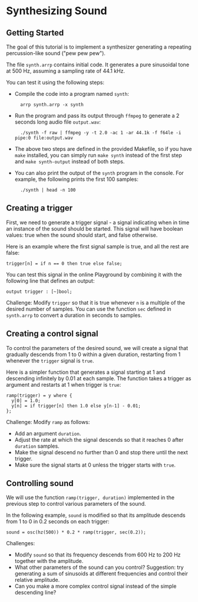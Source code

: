 # Synthesizing Sound

## Getting Started

The goal of this tutorial is to implement a synthesizer generating a repeating percussion-like sound ("pew pew pew").

The file `synth.arrp` contains initial code. It generates a pure sinusoidal tone at 500 Hz, assuming a sampling rate of 44.1 kHz.

You can test it using the following steps:

- Compile the code into a program named `synth`:

        arrp synth.arrp -x synth

- Run the program and pass its output through `ffmpeg` to generate a 2 seconds long audio file `output.wav`:

        ./synth -f raw | ffmpeg -y -t 2.0 -ac 1 -ar 44.1k -f f64le -i pipe:0 file:output.wav

- The above two steps are defined in the provided Makefile, so if you have `make` installed, you can simply run `make synth` instead of the first step and `make synth-output` instead of both steps.

- You can also print the output of the `synth` program in the console. For example, the following prints the first 100 samples:

        ./synth | head -n 100


## Creating a trigger

First, we need to generate a trigger signal - a signal indicating when in time an instance of the sound should be started. This signal will have boolean values: true when the sound should start, and false otherwise.

Here is an example where the first signal sample is true, and all the rest are false:

    trigger[n] = if n == 0 then true else false;

You can test this signal in the online Playground by combining it with the following line that defines an output:

    output trigger : [~]bool;

Challenge: Modify `trigger` so that it is true whenever `n` is a multiple of the desired number of samples. You can use the function `sec` defined in `synth.arrp` to convert a duration in seconds to samples.

## Creating a control signal

To control the parameters of the desired sound, we will create a signal that gradually descends from 1 to 0 within a given duration, restarting from 1 whenever the `trigger` signal is `true`.

Here is a simpler function that generates a signal starting at 1 and descending infinitely by 0.01 at each sample. The function takes a trigger as argument and restarts at 1 when trigger is `true`:

    ramp(trigger) = y where {
      y[0] = 1.0;
      y[n] = if trigger[n] then 1.0 else y[n-1] - 0.01;
    };

Challenge: Modify `ramp` as follows:

- Add an argument `duration`.
- Adjust the rate at which the signal descends so that it reaches 0 after `duration` samples.
- Make the signal descend no further than 0 and stop there until the next trigger.
- Make sure the signal starts at 0 unless the trigger starts with `true`.


## Controlling sound

We will use the function `ramp(trigger, duration)` implemented in the previous step to control various parameters of the sound.

In the following example, `sound` is modified so that its amplitude descends from 1 to 0 in 0.2 seconds on each trigger:

    sound = osc(hz(500)) * 0.2 * ramp(trigger, sec(0.2));

Challenges:

- Modify `sound` so that its frequency descends from 600 Hz to 200 Hz together with the amplitude.
- What other parameters of the sound can you control? Suggestion: try generating a sum of sinusoids at different frequencies and control their relative amplitude.
- Can you make a more complex control signal instead of the simple descending line?
